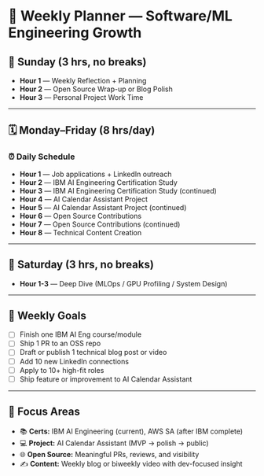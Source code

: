 # 🧠 Weekly Planner — Software/ML Engineering Growth

## 📘 Sunday (3 hrs, no breaks)

- **Hour 1** — Weekly Reflection + Planning
- **Hour 2** — Open Source Wrap-up or Blog Polish
- **Hour 3** — Personal Project Work Time

---

## 🗓️ Monday–Friday (8 hrs/day)

### ⏰ Daily Schedule
- **Hour 1** — Job applications + LinkedIn outreach
- **Hour 2** — IBM AI Engineering Certification Study
- **Hour 3** — IBM AI Engineering Certification Study (continued)
- **Hour 4** — AI Calendar Assistant Project
- **Hour 5** — AI Calendar Assistant Project (continued)
- **Hour 6** — Open Source Contributions
- **Hour 7** — Open Source Contributions (continued)
- **Hour 8** — Technical Content Creation

---

## 🧪 Saturday (3 hrs, no breaks)

- **Hour 1-3** — Deep Dive (MLOps / GPU Profiling / System Design)

---

## 🎯 Weekly Goals
- [ ] Finish one IBM AI Eng course/module
- [ ] Ship 1 PR to an OSS repo
- [ ] Draft or publish 1 technical blog post or video
- [ ] Add 10 new LinkedIn connections
- [ ] Apply to 10+ high-fit roles
- [ ] Ship feature or improvement to AI Calendar Assistant

---

## 🧩 Focus Areas
- 📚 **Certs:** IBM AI Engineering (current), AWS SA (after IBM complete)
- 💻 **Project:** AI Calendar Assistant (MVP → polish → public)
- 🌐 **Open Source:** Meaningful PRs, reviews, and visibility
- ✍️ **Content:** Weekly blog or biweekly video with dev-focused insight

